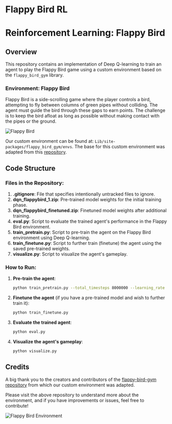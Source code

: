 # Flappy Bird RL
# Reinforcement Learning: Flappy Bird

## Overview
This repository contains an implementation of Deep Q-learning to train an agent to play the Flappy Bird game using a custom environment based on the `flappy_bird_gym` library.

### Environment: Flappy Bird

Flappy Bird is a side-scrolling game where the player controls a bird, attempting to fly between columns of green pipes without colliding. The agent must guide the bird through these gaps to earn points. The challenge is to keep the bird afloat as long as possible without making contact with the pipes or the ground.

![Flappy Bird](https://github.com/VenturaHaze/ReinforcementLearning/blob/master/flappy_bird.gif)

Our custom environment can be found at: `Lib/site-packages/flappy_bird_gym/envs`. The base for this custom environment was adapted from this [repository](https://github.com/Talendar/flappy-bird-gym/).

## Code Structure

### Files in the Repository:

1. **.gitignore**: File that specifies intentionally untracked files to ignore.
2. **dqn_flappybird_1.zip**: Pre-trained model weights for the initial training phase.
3. **dqn_flappybird_finetuned.zip**: Finetuned model weights after additional training.
4. **eval.py**: Script to evaluate the trained agent's performance in the Flappy Bird environment.
5. **train_pretrain.py**: Script to pre-train the agent on the Flappy Bird environment using Deep Q-learning.
6. **train_finetune.py**: Script to further train (finetune) the agent using the saved pre-trained weights.
7. **visualize.py**: Script to visualize the agent's gameplay.

### How to Run:

1. **Pre-train the agent**:
    ```bash
    python train_pretrain.py --total_timesteps 8000000 --learning_rate 0.0005
    ```

2. **Finetune the agent** (if you have a pre-trained model and wish to further train it):
    ```bash
    python train_finetune.py
    ```

3. **Evaluate the trained agent**:
    ```bash
    python eval.py
    ```

4. **Visualize the agent's gameplay**:
    ```bash
    python visualize.py
    ```

## Credits

A big thank you to the creators and contributors of the [flappy-bird-gym repository](https://github.com/Talendar/flappy-bird-gym/) from which our custom environment was adapted. 

Please visit the above repository to understand more about the environment, and if you have improvements or issues, feel free to contribute! 

![Flappy Bird Environment](https://github.com/Talendar/flappy-bird-gym/blob/master/assets/flappy_bird_env.gif)
